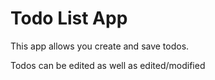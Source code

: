 # Todo List App
This app allows you create and save todos.


Todos can be edited as well as edited/modified
